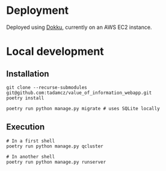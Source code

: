 # Deployment

Deployed using [Dokku](https://github.com/dokku/dokku), currently on an AWS EC2 instance.

# Local development

## Installation

```shell
git clone --recurse-submodules git@github.com:tadamcz/value_of_information_webapp.git
poetry install
```

```shell
poetry run python manage.py migrate # uses SQLite locally
```

## Execution

```shell
# In a first shell
poetry run python manage.py qcluster

# In another shell
poetry run python manage.py runserver
```

